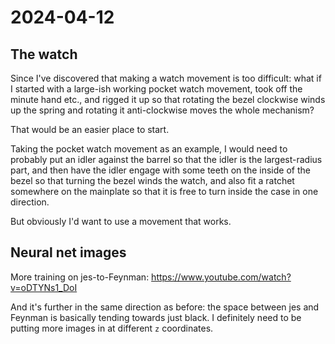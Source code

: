 # 2024-04-12

## The watch

Since I've discovered that making a watch movement is too difficult: what if I started with a large-ish working pocket watch movement,
took off the minute hand etc., and rigged it up so that rotating the bezel clockwise winds up the spring and rotating it
anti-clockwise moves the whole mechanism?

That would be an easier place to start.

Taking the pocket watch movement as an example, I would need to probably put an idler against the barrel so that the idler
is the largest-radius part, and then have the idler engage with some teeth on the inside of the bezel so that turning the bezel
winds the watch, and also fit a ratchet somewhere on the mainplate so that it is free to turn inside the case in one direction.

But obviously I'd want to use a movement that works.

## Neural net images

More training on jes-to-Feynman: https://www.youtube.com/watch?v=oDTYNs1_DoI

And it's further in the same direction as before: the space between jes and Feynman is basically tending towards just black.
I definitely need to be putting more images in at different `z` coordinates.

